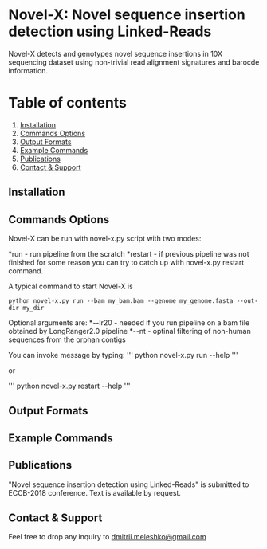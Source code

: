 Novel-X: Novel sequence insertion detection using Linked-Reads
======

Novel-X detects and genotypes novel sequence insertions in 10X sequencing dataset using non-trivial read alignment signatures and barocde information.

# Table of contents
1. [Installation](#installation)
2. [Commands Options](#commands-options)
3. [Output Formats](#output-formats)
4. [Example Commands](#example-commands)
5. [Publications](#publications)
6. [Contact & Support](#contact)

## Installation

## Commands Options

Novel-X can be run with novel-x.py script with two modes:


*run - run pipeline from the scratch
*restart - if previous pipeline was not finished for some reason you can try to catch up with novel-x.py restart command.

A typical command to start Novel-X is 
```
python novel-x.py run --bam my_bam.bam --genome my_genome.fasta --out-dir my_dir
```

Optional arguments are:
*--lr20 - needed if you run pipeline on a bam file obtained by LongRanger2.0 pipeline
*--nt - optinal filtering of non-human sequences from the orphan contigs

You can invoke message by typing:
'''
python novel-x.py run --help
'''

or

'''
python novel-x.py restart --help
'''

## Output Formats

## Example Commands

## Publications

"Novel sequence insertion detection using Linked-Reads" is submitted to ECCB-2018 conference. Text is available by request.

## Contact & Support

Feel free to drop any inquiry to [dmitrii.meleshko@gmail.com]() 
